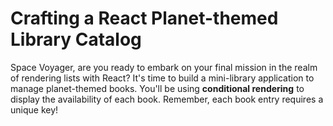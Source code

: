 # Crafting a React Planet-themed Library Catalog

Space Voyager, are you ready to embark on your final mission in the realm of rendering lists with React? It's time to build a mini-library application to manage planet-themed books. You'll be using **conditional rendering** to display the availability of each book. Remember, each book entry requires a unique key!